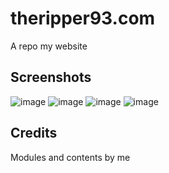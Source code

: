 # theripper93.com
A repo my website

## Screenshots
![image](https://user-images.githubusercontent.com/95392008/169734304-8b0d226a-2d90-4368-a699-6209dae7a97b.png)
![image](https://user-images.githubusercontent.com/95392008/170850380-8fe67f93-d483-4557-b7cb-e40dc8227734.png)
![image](https://user-images.githubusercontent.com/95392008/170850387-b07a8778-a685-4105-ab23-54e92cf93589.png)
![image](https://user-images.githubusercontent.com/95392008/170850381-48ea5f7f-fb29-4191-b517-e203bc0b5f4a.png)
## Credits
Modules and contents by me
